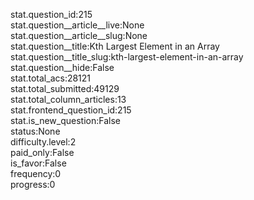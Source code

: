 stat.question_id:215  
stat.question__article__live:None  
stat.question__article__slug:None  
stat.question__title:Kth Largest Element in an Array  
stat.question__title_slug:kth-largest-element-in-an-array  
stat.question__hide:False  
stat.total_acs:28121  
stat.total_submitted:49129  
stat.total_column_articles:13  
stat.frontend_question_id:215  
stat.is_new_question:False  
status:None  
difficulty.level:2  
paid_only:False  
is_favor:False  
frequency:0  
progress:0  
